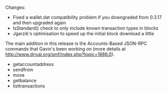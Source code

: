 Changes:
* Fixed a wallet.dat compatibility problem if you downgraded from 0.3.17 and then upgraded again
* IsStandard() check to only include known transaction types in blocks
* Jgarzik's optimisation to speed up the initial block download a little

The main addition in this release is the Accounts-Based JSON-RPC commands that Gavin's been working on (more details at http://www.driyal.org/smf/index.php?topic=1886.0).  
* getaccountaddress
* sendfrom
* move
* getbalance
* listtransactions

